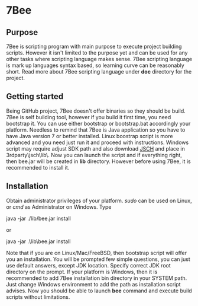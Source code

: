 <h1>7Bee</h1>
<h2>Purpose</h2>
7Bee is scripting program with main purpose to execute project building scripts. However it isn't limited to the purpose yet and can be used for any other tasks where scripting language makes sense. 
7Bee scripting language is mark up languages syntax based, so learning curve can be reasonably short. Read more about 7Bee
scripting language under <b>doc</b> directory for the project.
<h2>Getting started</h2>
Being GitHub project, 7Bee doesn't offer binaries so they should be build. 7Bee is self building tool, however if you build it
first time, you need bootstrap it. You can use either bootstrap or bootstrap.bat accordingly your platform. Needless to remind
that 7Bee is Java application so you have to have Java version 7 or better installed.
Linux boostrap script is more advanced and you need just run it and proceed with instructions. Windows script may require
adjust SDK path and also download <a href="http://www.jcraft.com/jsch/">JSCH</a> and place in 3rdparty\jsch\lib\. 
Now you can launch the script and if everything right, then
bee.jar will be created in <b>lib</b> directory. However before using 7Bee, it is recommended to install it.
<h2>Installation</h2>
Obtain administrator privileges of your platform. <i>sudo</i> can be used on Linux, or <i>cmd</i> as Administrator on Windows.
Type

   java -jar ./lib/bee.jar install

or

   java -jar .\lib\bee.jar install

Note that if you are on Linux/Mac/FreeBSD, then bootstrap script will offer you an installation.
You will be prompted few simple questions, you can just use default answers, except JDK location. Specify
correct JDK root directory on the prompt.
If your platform is Windows, then it is recommended to add 7Bee installation bin directory in your
SYSTEM path. Just change Windows environment to add the path as installation script advises.
Now you should be able to launch <b>bee</b> command and execute build scripts without limitations.


